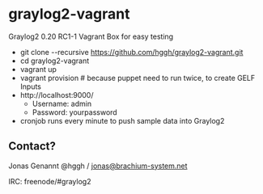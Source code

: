 graylog2-vagrant
================

Graylog2 0.20 RC1-1 Vagrant Box for easy testing

 * git clone --recursive https://github.com/hggh/graylog2-vagrant.git
 * cd graylog2-vagrant
 * vagrant up
 * vagrant provision # because puppet need to run twice, to create GELF Inputs
 * http://localhost:9000/
   * Username: admin
   * Password: yourpassword
 * cronjob runs every minute to push sample data into Graylog2

Contact?
--------------

Jonas Genannt @hggh / jonas@brachium-system.net

IRC:
freenode/#graylog2

